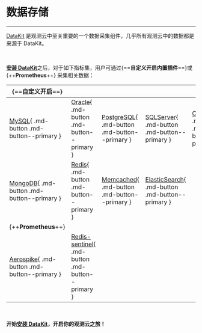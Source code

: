 # 数据存储

---

[DataKit](../../datakit/) 是观测云中至关重要的一个数据采集组件，几乎所有观测云中的数据都是来源于 DataKit。

<br />

[**安装 DataKit**](../../datakit/datakit-install.md)之后，对于如下指标集，用户可通过{==**自定义开启内置插件**==}或 {++**Prometheus**++} 采集相关数据：

| {==**自定义开启**==}  |    |      |     |      | 
| --------- | ---- | ---- | ---- | ---- |
| [MySQL](mysql.md){ .md-button .md-button--primary } | [Oracle](oracle.md){ .md-button .md-button--primary } | [PostgreSQL](postgresql.md){ .md-button .md-button--primary } | [SQLServer](sqlserver.md){ .md-button .md-button--primary }   | [ClickHouse](clickhouse.md){ .md-button .md-button--primary } |
| [MongoDB](mongodb.md){ .md-button .md-button--primary } | [Redis](redis.md){ .md-button .md-button--primary }  | [Memcached](memcached.md){ .md-button .md-button--primary }  | [ElasticSearch](elasticsearch.md){ .md-button .md-button--primary } |   | 
| {++**Prometheus**++} |     |    |    |
| [Aerospike](aerospike.md){ .md-button .md-button--primary }  | [Redis-sentinel](redis-sentinel.md){ .md-button .md-button--primary } |        |        |

<br/>

**开始[安装 DataKit](../../datakit/datakit-install.md)，开启你的观测云之旅！**
